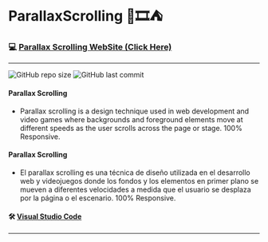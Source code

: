 # ParallaxScrolling 🌄🎞⛺

### 💻 [Parallax Scrolling WebSite (Click Here)](https://resilient-jelly-c0522a.netlify.app/#)
-----
![GitHub repo size](https://img.shields.io/github/repo-size/dfleper/ParallaxScrolling?logo=github)
![GitHub last commit](https://img.shields.io/github/last-commit/dfleper/ParallaxScrolling?color=blue&label=last-commit&logo=github&logoColor=white)

#### Parallax Scrolling
- Parallax scrolling is a design technique used in web development and video games where backgrounds 
and foreground elements move at different speeds as the user scrolls across the page or stage. 100% Responsive.

#### Parallax Scrolling
- El parallax scrolling es una técnica de diseño utilizada en el desarrollo web y videojuegos donde los fondos
y los elementos en primer plano se mueven a diferentes velocidades a medida que el usuario se desplaza por la página o el escenario. 100% Responsive.

#### 🛠 [Visual Studio Code](https://code.visualstudio.com/)
-----
